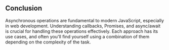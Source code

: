 ## Conclusion

Asynchronous operations are fundamental to modern JavaScript, especially in web development. Understanding callbacks, Promises, and async/await is crucial for handling these operations effectively. Each approach has its use cases, and often you'll find yourself using a combination of them depending on the complexity of the task.
